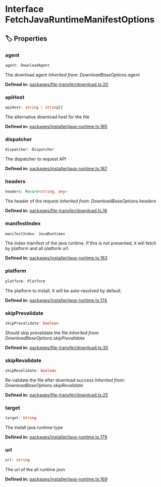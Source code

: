 # Interface FetchJavaRuntimeManifestOptions

## 🏷️ Properties

### agent <Badge type="info" text="optional" />

```ts
agent: DownloadAgent
```
The download agent
*Inherited from: DownloadBaseOptions.agent*

<p style="font-size: 14px; color: var(--vp-c-text-2)">
<strong>Defined in:</strong> <a href="https://github.com/voxelum/minecraft-launcher-core-node/blob/master/packages/file-transfer/download.ts#L20" target="_blank" rel="noreferrer">packages/file-transfer/download.ts:20</a>
</p>


### apiHost <Badge type="info" text="optional" />

```ts
apiHost: string | string[]
```
The alternative download host for the file
<p style="font-size: 14px; color: var(--vp-c-text-2)">
<strong>Defined in:</strong> <a href="https://github.com/voxelum/minecraft-launcher-core-node/blob/master/packages/installer/java-runtime.ts#L165" target="_blank" rel="noreferrer">packages/installer/java-runtime.ts:165</a>
</p>


### dispatcher <Badge type="info" text="optional" />

```ts
dispatcher: Dispatcher
```
The dispatcher to request API
<p style="font-size: 14px; color: var(--vp-c-text-2)">
<strong>Defined in:</strong> <a href="https://github.com/voxelum/minecraft-launcher-core-node/blob/master/packages/installer/java-runtime.ts#L187" target="_blank" rel="noreferrer">packages/installer/java-runtime.ts:187</a>
</p>


### headers <Badge type="info" text="optional" />

```ts
headers: Record<string, any>
```
The header of the request
*Inherited from: DownloadBaseOptions.headers*

<p style="font-size: 14px; color: var(--vp-c-text-2)">
<strong>Defined in:</strong> <a href="https://github.com/voxelum/minecraft-launcher-core-node/blob/master/packages/file-transfer/download.ts#L16" target="_blank" rel="noreferrer">packages/file-transfer/download.ts:16</a>
</p>


### manifestIndex <Badge type="info" text="optional" />

```ts
manifestIndex: JavaRuntimes
```
The index manifest of the java runtime. If this is not presented, it will fetch by platform and all platform url.
<p style="font-size: 14px; color: var(--vp-c-text-2)">
<strong>Defined in:</strong> <a href="https://github.com/voxelum/minecraft-launcher-core-node/blob/master/packages/installer/java-runtime.ts#L183" target="_blank" rel="noreferrer">packages/installer/java-runtime.ts:183</a>
</p>


### platform <Badge type="info" text="optional" />

```ts
platform: Platform
```
The platform to install. It will be auto-resolved by default.
<p style="font-size: 14px; color: var(--vp-c-text-2)">
<strong>Defined in:</strong> <a href="https://github.com/voxelum/minecraft-launcher-core-node/blob/master/packages/installer/java-runtime.ts#L174" target="_blank" rel="noreferrer">packages/installer/java-runtime.ts:174</a>
</p>


### skipPrevalidate <Badge type="info" text="optional" />

```ts
skipPrevalidate: boolean
```
Should skip prevalidate the file
*Inherited from: DownloadBaseOptions.skipPrevalidate*

<p style="font-size: 14px; color: var(--vp-c-text-2)">
<strong>Defined in:</strong> <a href="https://github.com/voxelum/minecraft-launcher-core-node/blob/master/packages/file-transfer/download.ts#L30" target="_blank" rel="noreferrer">packages/file-transfer/download.ts:30</a>
</p>


### skipRevalidate <Badge type="info" text="optional" />

```ts
skipRevalidate: boolean
```
Re-validate the file after download success
*Inherited from: DownloadBaseOptions.skipRevalidate*

<p style="font-size: 14px; color: var(--vp-c-text-2)">
<strong>Defined in:</strong> <a href="https://github.com/voxelum/minecraft-launcher-core-node/blob/master/packages/file-transfer/download.ts#L25" target="_blank" rel="noreferrer">packages/file-transfer/download.ts:25</a>
</p>


### target <Badge type="info" text="optional" />

```ts
target: string
```
The install java runtime type
<p style="font-size: 14px; color: var(--vp-c-text-2)">
<strong>Defined in:</strong> <a href="https://github.com/voxelum/minecraft-launcher-core-node/blob/master/packages/installer/java-runtime.ts#L179" target="_blank" rel="noreferrer">packages/installer/java-runtime.ts:179</a>
</p>


### url <Badge type="info" text="optional" />

```ts
url: string
```
The url of the all runtime json
<p style="font-size: 14px; color: var(--vp-c-text-2)">
<strong>Defined in:</strong> <a href="https://github.com/voxelum/minecraft-launcher-core-node/blob/master/packages/installer/java-runtime.ts#L169" target="_blank" rel="noreferrer">packages/installer/java-runtime.ts:169</a>
</p>


